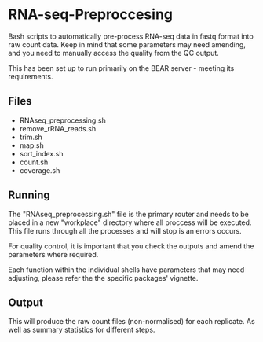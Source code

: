 # RNA-seq-Preproccesing
Bash scripts to automatically pre-process RNA-seq data in fastq format into raw count data. Keep in mind that some parameters may need amending, and you need to manually access the quality from the QC output.

This has been set up to run primarily on the BEAR server - meeting its requirements. 
## Files 

* RNAseq_preprocessing.sh
* remove_rRNA_reads.sh
* trim.sh
* map.sh
* sort_index.sh
* count.sh
* coverage.sh

## Running 

The "RNAseq_preprocessing.sh" file is the primary router and needs to be placed in a new "workplace" directory where all proccess will be executed. 
This file runs through all the processes and will stop is an errors occurs. 

For quality control, it is important that you check the outputs and amend the parameters where required. 

Each function within the individual shells have parameters that may need adjusting, please refer the the specific packages' vignette. 

## Output

This will produce the raw count files (non-normalised) for each replicate. As well as summary statistics for different steps. 

